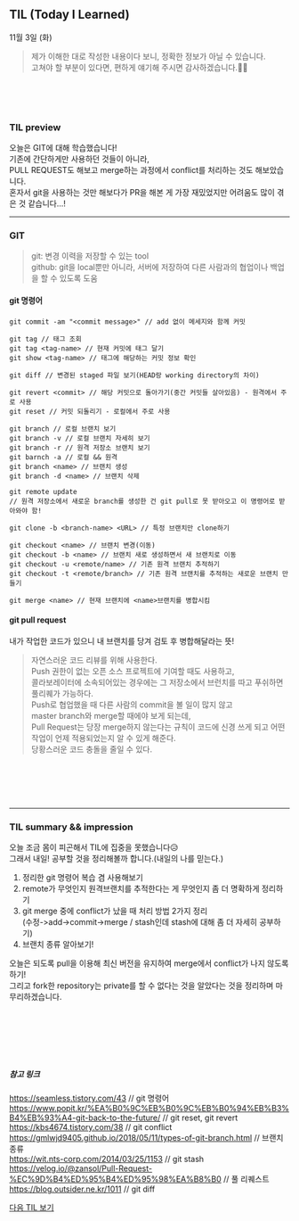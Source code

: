 ## TIL (Today I Learned)
11월 3일 (화)
>제가 이해한 대로 작성한 내용이다 보니, 정확한 정보가 아닐 수 있습니다.   
고쳐야 할 부분이 있다면, 편하게 얘기해 주시면 감사하겠습니다.🙏🏻



<br/>
<br/>
<br/>

### TIL preview
오늘은 GIT에 대해 학습했습니다!  
기존에 간단하게만 사용하던 것들이 아니라,  
PULL REQUEST도 해보고 merge하는 과정에서 conflict를 처리하는 것도 해보았습니다.  
혼자서 git을 사용하는 것만 해보다가 PR을 해본 게 가장 재밌었지만 어려움도 많이 겪은 것 같습니다...!

---  

### GIT
> git: 변경 이력을 저장할 수 있는 tool  
github: git을 local뿐만 아니라, 서버에 저장하여 다른 사람과의 협업이나 백업을 할 수 있도록 도움  

#### git 명령어
```shell
git commit -am "<commit message>" // add 없이 메세지와 함께 커밋

git tag // 태그 조회
git tag <tag-name> // 현재 커밋에 태그 달기
git show <tag-name> // 태그에 해당하는 커밋 정보 확인

git diff // 변경된 staged 파일 보기(HEAD랑 working directory의 차이)

git revert <commit> // 해당 커밋으로 돌아가기(중간 커밋들 살아있음) - 원격에서 주로 사용
git reset // 커밋 되돌리기 - 로컬에서 주로 사용

git branch // 로컬 브랜치 보기
git branch -v // 로컬 브랜치 자세히 보기
git branch -r // 원격 저장소 브랜치 보기
git barnch -a // 로컬 && 원격
git branch <name> // 브랜치 생성
git branch -d <name> // 브랜치 삭제

git remote update 
// 원격 저장소에서 새로운 branch를 생성한 건 git pull로 못 받아오고 이 명령어로 받아와야 함!

git clone -b <branch-name> <URL> // 특정 브랜치만 clone하기

git checkout <name> // 브랜치 변경(이동)
git checkout -b <name> // 브랜치 새로 생성하면서 새 브랜치로 이동
git checkout -u <remote/name> // 기존 원격 브랜치 추적하기
git checkout -t <remote/branch> // 기존 원격 브랜치를 추적하는 새로운 브랜치 만들기

git merge <name> // 현재 브랜치에 <name>브랜치를 병합시킴
```

#### git pull request
내가 작업한 코드가 있으니 내 브랜치를 당겨 검토 후 병합해달라는 뜻!

> 자연스러운 코드 리뷰를 위해 사용한다.  
Push 권한이 없는 오픈 소스 프로젝트에 기여할 때도 사용하고,  
콜라보레이터에 소속되어있는 경우에는 그 저장소에서 브런치를 따고 푸쉬하면 풀리퀘가 가능하다.  
Push로 협업했을 때 다른 사람의 commit을 볼 일이 많지 않고  
master branch와 merge할 때에야 보게 되는데,    
Pull Request는 당장 merge하지 않는다는 규칙이 코드에 신경 쓰게 되고 어떤 작업이 언제 적용되었는지 알 수 있게 해준다.    
당황스러운 코드 충돌을 줄일 수 있다.  

<br/>
<br/>
<br/>
<br/>

---

### TIL summary && impression
오늘 조금 몸이 피곤해서 TIL에 집중을 못했습니다😥  
그래서 내일! 공부할 것을 정리해볼까 합니다.(내일의 나를 믿는다.)
1. 정리한 git 명령어 복습 겸 사용해보기
2. remote가 무엇인지 원격브랜치를 추적한다는 게 무엇인지 좀 더 명확하게 정리하기
3. git merge 중에 conflict가 났을 때 처리 방법 2가지 정리  
  (수정->add->commit->merge / stash인데 stash에 대해 좀 더 자세히 공부하기)  
4. 브랜치 종류 알아보기!


오늘은 되도록 pull을 이용해 최신 버전을 유지하여 merge에서 conflict가 나지 않도록 하기!  
그리고 fork한 repository는 private를 할 수 없다는 것을 알았다는 것을 정리하며 마무리하겠습니다.  

<br/>
<br/>
<br/>
<br/>
<br/>


##### 참고 링크
https://seamless.tistory.com/43 // git 명령어  
https://www.popit.kr/%EA%B0%9C%EB%B0%9C%EB%B0%94%EB%B3%B4%EB%93%A4-git-back-to-the-future/ // git reset, git revert
https://kbs4674.tistory.com/38 // git conflict  
https://gmlwjd9405.github.io/2018/05/11/types-of-git-branch.html // 브랜치 종류   
https://wit.nts-corp.com/2014/03/25/1153 // git stash
https://velog.io/@zansol/Pull-Request-%EC%9D%B4%ED%95%B4%ED%95%98%EA%B8%B0 // 풀 리퀘스트  
https://blog.outsider.ne.kr/1011 // git diff  




[다음 TIL 보기](https://github.com/lina0322/yagom_iOS_camp/blob/main/TIL/2020_11/2020_11_05.md)

